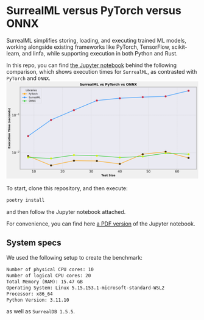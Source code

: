 # SurrealML versus PyTorch versus ONNX

SurrealML simplifies storing, loading, and executing trained ML models, working alongside existing frameworks like PyTorch, TensorFlow, scikit-learn, and linfa, while supporting execution in both Python and Rust.

In this repo, you can find [the Jupyter notebook](https://github.com/vladimirrotariu/surrealml-vs-onnx-vs-pytorch/blob/main/surrealml_vs_onnx_vs_pytorch/comparing_surreal_ml_onnx_pytorch.ipynb) behind the following comparison, which shows execution times for `SurrealML`, as contrasted with `PyTorch` and `ONNX`.
![alt text](surrealml_vs_onnx_vs_pytorch/plots/execution_time_vs_test_size.png)

To start, clone this repository, and then execute:
```bash
poetry install
```
and then follow the Jupyter notebook attached.

For convenience, you can find here [a PDF version](https://github.com/vladimirrotariu/surrealml-vs-onnx-vs-pytorch/blob/main/surrealml_vs_onnx_vs_pytorch/comparing_surreal_ml_onnx_pytorch.pdf) of the Jupyter notebook.


## System specs
We used the following setup to create the benchmark:
```text
Number of physical CPU cores: 10
Number of logical CPU cores: 20
Total Memory (RAM): 15.47 GB
Operating System: Linux 5.15.153.1-microsoft-standard-WSL2
Processor: x86_64
Python Version: 3.11.10
```
as well as `SurrealDB 1.5.5`.